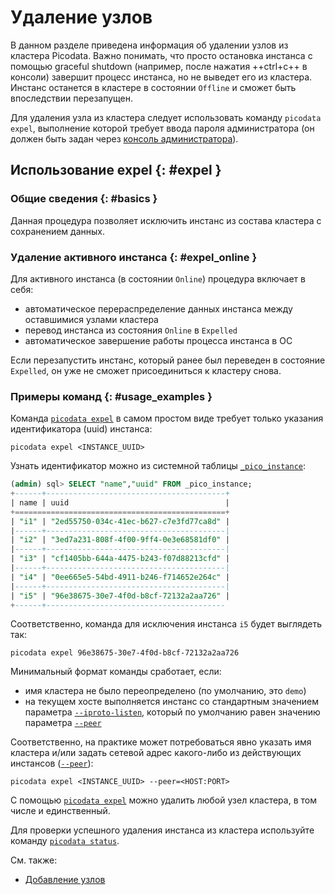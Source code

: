 # Удаление узлов

В данном разделе приведена информация об удалении узлов из кластера
Picodata. Важно понимать, что просто остановка инстанса с помощью
graceful shutdown (например, после нажатия ++ctrl+c++ в консоли)
завершит процесс инстанса, но не выведет его из кластера. Инстанс
останется в кластере в состоянии `Offline` и сможет быть впоследствии
перезапущен.

Для удаления узла из кластера следует использовать команду `picodata
expel`, выполнение которой требует ввода пароля администратора (он
должен быть задан через [консоль администратора]).

## Использование expel {: #expel }

### Общие сведения {: #basics }

Данная процедура позволяет исключить инстанс из состава кластера с
сохранением данных.

### Удаление активного инстанса {: #expel_online }

Для активного инстанса (в состоянии `Online`) процедура включает в себя:

- автоматическое перераспределение данных инстанса между оставшимися узлами кластера
- перевод инстанса из состояния `Online` в `Expelled`
- автоматическое завершение работы процесса инстанса в ОС

Если перезапустить инстанс, который ранее был переведен в состояние
`Expelled`, он уже не сможет присоединиться к кластеру снова.

<!--
### Удаление неактивного инстанса {: #expel_offline }

Для неактивного инстанса (в состоянии `Offline`) процедура включает в себя:

- автоматическое перераспределение данных инстанса между оставшимися узлами кластера
- перевод инстанса из состояния `Offline` в `Expelled`

Для удаления неактивного режима нужно использовать параметр `force`.
 -->

 ### Примеры команд {: #usage_examples }

Команда [`picodata expel`] в самом простом виде требует только указания
идентификатора (uuid) инстанса:

```shell
picodata expel <INSTANCE_UUID>
```

Узнать идентификатор можно из системной таблицы [`_pico_instance`]:

```sql
(admin) sql> SELECT "name","uuid" FROM _pico_instance;
+------+----------------------------------------+
| name | uuid                                   |
+===============================================+
| "i1" | "2ed55750-034c-41ec-b627-c7e3fd77ca8d" |
|------+----------------------------------------|
| "i2" | "3ed7a231-808f-4f00-9ff4-0e3e68581df0" |
|------+----------------------------------------|
| "i3" | "cf1405bb-644a-4475-b243-f07d88213cfd" |
|------+----------------------------------------|
| "i4" | "0ee665e5-54bd-4911-b246-f714652e264c" |
|------+----------------------------------------|
| "i5" | "96e38675-30e7-4f0d-b8cf-72132a2aa726" |
+------+----------------------------------------
```

Соответственно, команда для исключения инстанса `i5` будет выглядеть так:

```shell
picodata expel 96e38675-30e7-4f0d-b8cf-72132a2aa726
```

Минимальный формат команды сработает, если:

- имя кластера не было переопределено (по умолчанию, это `demo`)
- на текущем хосте выполняется инстанс со стандартным значением
  параметра [`--iproto-listen`], который по умолчанию равен значению параметра
  [`--peer`]

Соответственно, на практике может потребоваться явно указать имя
кластера и/или задать сетевой адрес какого-либо из действующих
инстансов ([`--peer`]):

```shell
picodata expel <INSTANCE_UUID> --peer=<HOST:PORT>
```

<!--
Наконец, если целевой инстанс неактивен (находится в состоянии Offline),
для его удаления из кластера нужно будет добавить к команде параметр
`force`:

```shell
picodata expel <INSTANCE_UUID> --peer=<HOST:PORT> --force
```
 -->

С помощью [`picodata expel`] можно удалить любой узел кластера, в том
числе и единственный.

Для проверки успешного удаления инстанса из кластера используйте команду
[`picodata status`].

[`picodata status`]: ../reference/cli.md#status
[`picodata expel`]: ../reference/cli.md#expel
[`_pico_instance`]: ../architecture/system_tables.md#_pico_instance
[консоль администратора]: connecting.md#admin_console
[`--peer`]: ../reference/cli.md#run_peer
[`--iproto-listen`]: ../reference/cli.md#run_iproto_listen

См. также:

- [Добавление узлов](node_add.md)

